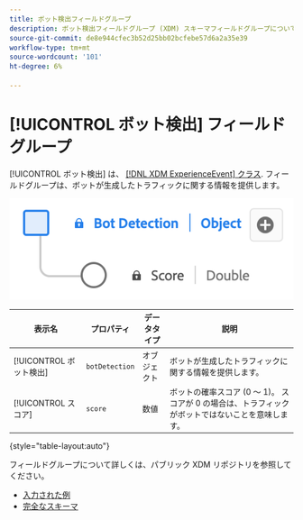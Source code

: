 ```yaml
---
title: ボット検出フィールドグループ
description: ボット検出フィールドグループ (XDM) スキーマフィールドグループについて説明します。
source-git-commit: de8e944cfec3b52d25bb02bcfebe57d6a2a35e39
workflow-type: tm+mt
source-wordcount: '101'
ht-degree: 6%

---
```


# [!UICONTROL ボット検出] フィールドグループ

[!UICONTROL ボット検出] は、 [[!DNL XDM ExperienceEvent] クラス](../../classes/experienceevent.md). フィールドグループは、ボットが生成したトラフィックに関する情報を提供します。

![の図 [!UICONTROL ボット検出] フィールドグループを使用します。](../../images/field-groups/bot-detection-information.png)

| 表示名 | プロパティ | データタイプ | 説明 |
|----------------------------|-----------------|-----------|---------------------------------------------------------|
| [!UICONTROL ボット検出] | `botDetection` | オブジェクト | ボットが生成したトラフィックに関する情報を提供します。 |
| [!UICONTROL スコア] | `score` | 数値 | ボットの確率スコア (0 ～ 1)。 スコアが 0 の場合は、トラフィックがボットではないことを意味します。 |

{style="table-layout:auto"}

フィールドグループについて詳しくは、パブリック XDM リポジトリを参照してください。

* [入力された例](https://github.com/adobe/xdm/blob/master/components/fieldgroups/experience-event/experienceevent-bot-detection.example.1.json)
* [完全なスキーマ](https://github.com/adobe/xdm/blob/master/components/fieldgroups/experience-event/experienceevent-bot-detection.schema.json)

